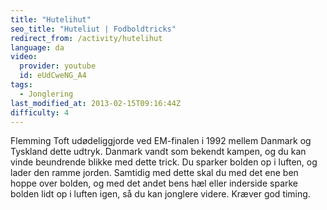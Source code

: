 ```yaml
---
title: "Hutelihut"
seo_title: "Huteliut | Fodboldtricks"
redirect_from: /activity/hutelihut
language: da
video:
  provider: youtube
  id: eUdCweNG_A4
tags:
  - Jonglering
last_modified_at: 2013-02-15T09:16:44Z
difficulty: 4
---
```


Flemming Toft udødeliggjorde ved EM-finalen i 1992 mellem Danmark og
Tyskland dette udtryk. Danmark vandt som bekendt kampen, og du kan
vinde beundrende blikke med dette trick. Du sparker bolden op i luften,
og lader den ramme jorden. Samtidig med dette skal du med det ene
ben hoppe over bolden, og med det andet bens hæl eller inderside sparke
bolden lidt op i luften igen, så du kan jonglere videre. Kræver god timing.
